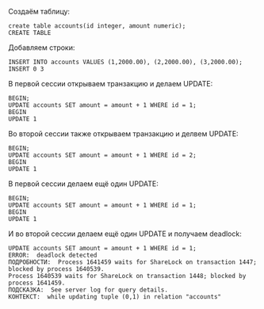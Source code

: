 Создаём таблицу:
```
create table accounts(id integer, amount numeric);
CREATE TABLE
```

Добавляем строки:
```
INSERT INTO accounts VALUES (1,2000.00), (2,2000.00), (3,2000.00);
INSERT 0 3
```

В первой сессии открываем транзакцию и делаем UPDATE:
```
BEGIN;
UPDATE accounts SET amount = amount + 1 WHERE id = 1;
BEGIN
UPDATE 1
```

Во второй сессии также открываем транзакцию и делвем UPDATE:
```
BEGIN;
UPDATE accounts SET amount = amount + 1 WHERE id = 2;
BEGIN
UPDATE 1
```

В первой сессии делаем ещё один UPDATE:
```
BEGIN;
UPDATE accounts SET amount = amount + 1 WHERE id = 1;
BEGIN
UPDATE 1
```

И во второй сессии делаем ещё один UPDATE и получаем deadlock:
```
UPDATE accounts SET amount = amount + 1 WHERE id = 1;
ERROR:  deadlock detected
ПОДРОБНОСТИ:  Process 1641459 waits for ShareLock on transaction 1447; blocked by process 1640539.
Process 1640539 waits for ShareLock on transaction 1448; blocked by process 1641459.
ПОДСКАЗКА:  See server log for query details.
КОНТЕКСТ:  while updating tuple (0,1) in relation "accounts"
```


